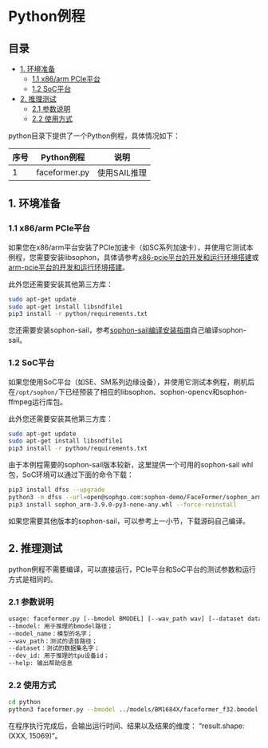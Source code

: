 # Python例程

## 目录

* [1. 环境准备](#1-环境准备)
    * [1.1 x86/arm PCIe平台](#11-x86arm-pcie平台)
    * [1.2 SoC平台](#12-soc平台)
* [2. 推理测试](#2-推理测试)
    * [2.1 参数说明](#21-参数说明)
    * [2.2 使用方式](#22-使用方式)


python目录下提供了一个Python例程，具体情况如下：

| 序号 |  Python例程       | 说明                                |
| ---- | ---------------- | -----------------------------------  |
| 1    | faceformer.py     | 使用SAIL推理 |


## 1. 环境准备
### 1.1 x86/arm PCIe平台

如果您在x86/arm平台安装了PCIe加速卡（如SC系列加速卡），并使用它测试本例程，您需要安装libsophon，具体请参考[x86-pcie平台的开发和运行环境搭建](../../../docs/Environment_Install_Guide.md#3-x86-pcie平台的开发和运行环境搭建)或[arm-pcie平台的开发和运行环境搭建](../../../docs/Environment_Install_Guide.md#5-arm-pcie平台的开发和运行环境搭建)。

此外您还需要安装其他第三方库：
```bash
sudo apt-get update
sudo apt-get install libsndfile1
pip3 install -r python/requirements.txt
```
您还需要安装sophon-sail，参考[sophon-sail编译安装指南](https://doc.sophgo.com/sdk-docs/v24.04.01/docs_latest_release/docs/sophon-sail/docs/zh/html/1_build.html#id11)自己编译sophon-sail。

### 1.2 SoC平台

如果您使用SoC平台（如SE、SM系列边缘设备），并使用它测试本例程，刷机后在`/opt/sophon/`下已经预装了相应的libsophon、sophon-opencv和sophon-ffmpeg运行库包。

此外您还需要安装其他第三方库：
```bash
sudo apt-get update
sudo apt-get install libsndfile1
pip3 install -r python/requirements.txt
```
由于本例程需要的sophon-sail版本较新，这里提供一个可用的sophon-sail whl包，SoC环境可以通过下面的命令下载：
```bash
pip3 install dfss --upgrade
python3 -m dfss --url=open@sophgo.com:sophon-demo/FaceFormer/sophon_arm-3.9.0-py3-none-any.whl #arm soc, py38
pip3 install sophon_arm-3.9.0-py3-none-any.whl --force-reinstall
```
如果您需要其他版本的sophon-sail，可以参考上一小节，下载源码自己编译。

## 2. 推理测试
python例程不需要编译，可以直接运行，PCIe平台和SoC平台的测试参数和运行方式是相同的。
### 2.1 参数说明

```bash
usage: faceformer.py [--bmodel BMODEL] [--wav_path wav] [--dataset dataset] [--dev_id DEV_ID]
--bmodel: 用于推理的bmodel路径；
--model_name：模型的名字；
--wav_path：测试的语音路径；
--dataset：测试的数据集名字；
--dev_id: 用于推理的tpu设备id；
--help: 输出帮助信息
```

### 2.2 使用方式

```bash
cd python
python3 faceformer.py --bmodel ../models/BM1684X/faceformer_f32.bmodel --model_name vocaset --wav_path ../Data/wav/test1.wav --dataset vocaset --dev_id 0 
```

在程序执行完成后，会输出运行时间、结果以及结果的维度： “result.shape:  (XXX, 15069)”。

